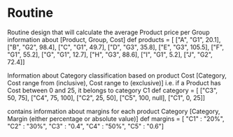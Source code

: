 # Routine
Routine design that will calculate the average Product price per Group
information about [Product, Group, Cost]
def products = [
    ["A", "G1", 20.1],
    ["B", "G2", 98.4],
    ["C", "G1", 49.7],
    ["D", "G3", 35.8],
    ["E", "G3", 105.5],
    ["F", "G1", 55.2],
    ["G", "G1", 12.7],
    ["H", "G3", 88.6],
    ["I", "G1", 5.2],
    ["J", "G2", 72.4]]
    
Information about Category classification based on product Cost
[Category, Cost range from (inclusive), Cost range to (exclusive)]
i.e. if a Product has Cost between 0 and 25, it belongs to category C1
def category = [
    ["C3", 50, 75],
    ["C4", 75, 100],
    ["C2", 25, 50],
    ["C5", 100, null],
    ["C1", 0, 25]]

contains information about margins for each product Category
[Category, Margin (either percentage or absolute value)]
def margins = [
    "C1" : "20%",
    "C2" : "30%",
    "C3" : "0.4",
    "C4" : "50%",
    "C5" : "0.6"]
